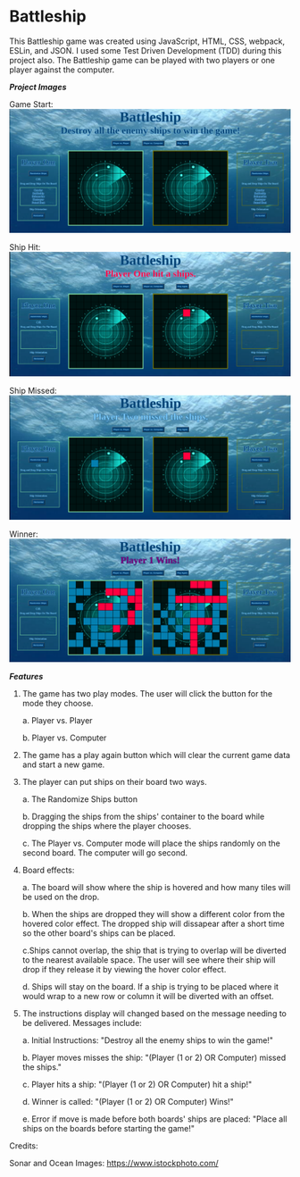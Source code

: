 # Battleship

This Battleship game was created using JavaScript, HTML, CSS, webpack, ESLin, and JSON. I used some Test Driven Development (TDD) during this project also. The Battleship game can be played with two players or one player against the computer.

***Project Images***

Game Start:
![](images/gamestart.png)

Ship Hit:
![](images/shiphit.png)

Ship Missed:
![](images/shipmissed.png)

Winner:
![](images/winner.png)

***Features***

1. The game has two play modes. The user will click the button for the mode they choose.

    a. Player vs. Player

    b. Player vs. Computer

2. The game has a play again button which will clear the current game data and start a new game.


3. The player can put ships on their board two ways.

    a. The Randomize Ships button

    b. Dragging the ships from the ships' container to the board while dropping the ships where the player chooses.

    c. The Player vs. Computer mode will place the ships randomly on the second board. The computer will go second.


4. Board effects:

    a. The board will show where the ship is hovered and how many tiles will be used on the drop.

    b. When the ships are dropped they will show a different color from the hovered color effect. The dropped ship will dissapear after a short time so the other board's ships can be placed.

    c.Ships cannot overlap, the ship that is trying to overlap will be diverted to the nearest available space. The user will see where their ship will drop if they release it by viewing the hover color effect.

    d. Ships will stay on the board. If a ship is trying to be placed where it would wrap to a new row or column it will be diverted with an offset.

5. The instructions display will changed based on the message needing to be delivered. Messages include:

    a. Initial Instructions: "Destroy all the enemy ships to win the game!" 

    b. Player moves misses the ship: "(Player (1 or 2) OR Computer) missed the ships."

    c. Player hits a ship: "(Player (1 or 2) OR Computer) hit a ship!"

    d. Winner is called: "(Player (1 or 2) OR Computer) Wins!"

    e. Error if move is made before both boards' ships are placed: "Place all ships on the boards before starting the game!"


Credits:

Sonar and Ocean Images: https://www.istockphoto.com/
